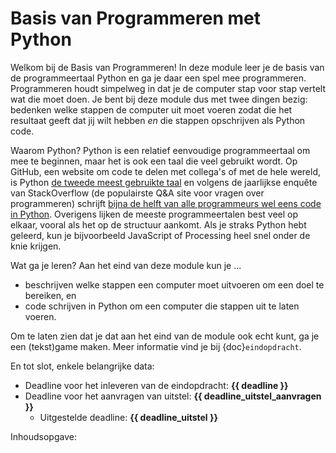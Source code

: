 # Basis van Programmeren met Python

Welkom bij de Basis van Programmeren! In deze module leer je de basis van de programmeertaal Python en ga je daar een spel mee programmeren. Programmeren houdt simpelweg in dat je de computer stap voor stap vertelt wat die moet doen. Je bent bij deze module dus met twee dingen bezig: bedenken welke stappen de computer uit moet voeren zodat die het resultaat geeft dat jij wilt hebben *en* die stappen opschrijven als Python code.

Waarom Python? Python is een relatief eenvoudige programmeertaal om mee te beginnen, maar het is ook een taal die veel gebruikt wordt. Op GitHub, een website om code te delen met collega's of met de hele wereld, is Python [de tweede meest gebruikte taal](https://octoverse.github.com/2022/top-programming-languages) en volgens de jaarlijkse enquête van StackOverflow (de populairste Q&A site voor vragen over programmeren) schrijft [bijna de helft van alle programmeurs wel eens code in Python](https://survey.stackoverflow.co/2023/#most-popular-technologies-language). Overigens lijken de meeste programmeertalen best veel op elkaar, vooral als het op de structuur aankomt. Als je straks Python hebt geleerd, kun je bijvoorbeeld JavaScript of Processing heel snel onder de knie krijgen.

Wat ga je leren? Aan het eind van deze module kun je ...

- beschrijven welke stappen een computer moet uitvoeren om een doel te bereiken, en
- code schrijven in Python om een computer die stappen uit te laten voeren.

Om te laten zien dat je dat aan het eind van de module ook echt kunt, ga je een (tekst)game maken. Meer informatie vind je bij {doc}`eindopdracht`.

En tot slot, enkele belangrijke data:

- Deadline voor het inleveren van de eindopdracht: **{{ deadline }}**
- Deadline voor het aanvragen van uitstel: **{{ deadline_uitstel_aanvragen }}**
  - Uitgestelde deadline: **{{ deadline_uitstel }}**

Inhoudsopgave:

```{tableofcontents}
```
